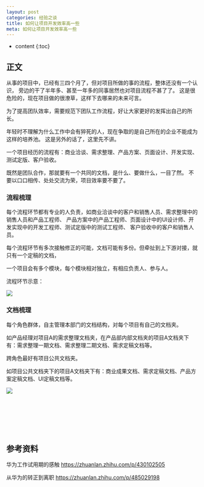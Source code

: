 ```yaml
---
layout: post
categories: 经验之谈
title: 如何让项目开发效率高一些
meta: 如何让项目开发效率高一些
---
```

* content
{:toc}

## 正文

从事的项目中，已经有三四个月了，但对项目所做的事的流程，整体还没有一个认识，
旁边的干了半年多、甚至一年多的同事居然也对项目流程不甚了了。
这是很危险的，现在项目做的很潦草，这样下去哪来的未来可言。

为了提高团队效率，需要规范下团队工作流程，好让大家更好的发挥出自己的所长。

年轻时不理解为什么工作中会有猝死的人，现在争取的是自己所在的企业不能成为这样的培养池。
这是另外的话了，这里先不讲。

一个项目经历的流程有：商业洽谈、需求整理、产品方案、页面设计、开发实现、测试定版、客户验收。

既然是团队合作，那就要有一个共同的文档，是什么、要做什么，一目了然。
不要以口口相传、处处交流为荣，项目效率要不要了。

### 流程梳理

每个流程环节都有专业的人负责，如商业洽谈中的客户和销售人员、需求整理中的销售人员和产品工程师、
产品方案中的产品工程师、页面设计中的UI设计师、开发实现中的开发工程师、测试定版中的测试工程师、
客户验收中的客户和销售人员。

每个流程环节有多次接触修正的可能，文档可能有多份。但牵扯到上下游对接，就只有一个定稿的文档，

一个项目会有多个模块，每个模块相对独立，有相应负责人、参与人。

流程环节示意：

![]({{site.baseurl}}/images/20220426/20220426105551.png)

### 文档梳理

每个角色群体，自主管理本部门的文档结构，对每个项目有自己的文档夹。

如产品经理对项目A的需求整理文档夹，在产品部内部文档夹的项目A文档夹下有：需求整理一期文档、需求整理二期文档、需求定稿文档等。

跨角色最好有项目公共文档夹。

如项目公共文档夹下的项目A文档夹下有：商业成果文档、需求定稿文档、产品方案定稿文档、UI定稿文档等。

![]({{site.baseurl}}/images/20220426/20220426114532.png)



<br/><br/><br/><br/><br/>
## 参考资料

华为工作试用期的感触 <https://zhuanlan.zhihu.com/p/430102505>

从华为的转正到离职 <https://zhuanlan.zhihu.com/p/485029198>



